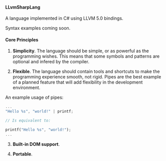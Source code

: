 #### LLvmSharpLang

A language implemented in C# using LLVM 5.0 bindings.

Syntax examples coming soon.

#### Core Principles

1. **Simplicity**. The language should be simple, or as powerful as the programming wishes. This means that some symbols and patterns are optional and infered by the compiler.

2. **Flexible**. The language should contain tools and shortcuts to make the programming experience smooth, not rigid. Pipes are the best example of a planned feature that will add flexibility in the development environment.

An example usage of pipes:

```rust
...
"Hello %s", "world!" | printf;

// Is equivalent to:

printf("Hello %s", "world!");
...
```
3. **Built-in DOM support**.

4. **Portable**.
